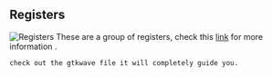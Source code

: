 ## Registers
![Registers](https://github.com/EnigmaticAbyss/DigitalDesignLab/raw/main/RIscVCPU/Part1riscV/Register/Register.png)
These are a group of registers, check this [link](https://en.wikipedia.org/wiki/Program_counter) for more information .

```bash
check out the gtkwave file it will completely guide you.
```
